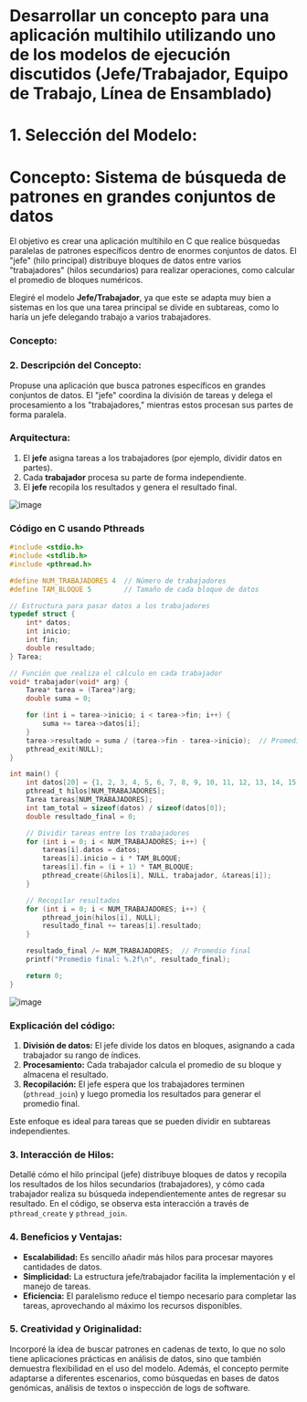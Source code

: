 # Desarrollar un concepto para una aplicación multihilo utilizando uno de los modelos de ejecución discutidos (Jefe/Trabajador, Equipo de Trabajo, Línea de Ensamblado)



# 1. **Selección del Modelo:**

# Concepto: Sistema de búsqueda de patrones en grandes conjuntos de datos
El objetivo es crear una aplicación multihilo en C que realice búsquedas paralelas de patrones específicos dentro de enormes conjuntos de datos. 
El "jefe" (hilo principal) distribuye bloques de datos entre varios "trabajadores" (hilos secundarios) para realizar operaciones, como calcular el promedio de bloques numéricos.

Elegiré el modelo **Jefe/Trabajador**, ya que este se adapta muy bien a sistemas en los que una tarea principal se divide en subtareas, como lo haría un jefe delegando trabajo a varios trabajadores.

### **Concepto:**

### 2. **Descripción del Concepto:**
   Propuse una aplicación que busca patrones específicos en grandes conjuntos de datos. El "jefe" coordina la división de tareas y delega el procesamiento a los "trabajadores," mientras estos procesan sus partes de forma paralela.

### **Arquitectura:**
1. El **jefe** asigna tareas a los trabajadores (por ejemplo, dividir datos en partes).
2. Cada **trabajador** procesa su parte de forma independiente.
3. El **jefe** recopila los resultados y genera el resultado final.

![image](https://github.com/user-attachments/assets/e8bed946-f742-48d9-beb3-7da2095c7b64)


### **Código en C usando Pthreads**

```c
#include <stdio.h>
#include <stdlib.h>
#include <pthread.h>

#define NUM_TRABAJADORES 4  // Número de trabajadores
#define TAM_BLOQUE 5        // Tamaño de cada bloque de datos

// Estructura para pasar datos a los trabajadores
typedef struct {
    int* datos;
    int inicio;
    int fin;
    double resultado;
} Tarea;

// Función que realiza el cálculo en cada trabajador
void* trabajador(void* arg) {
    Tarea* tarea = (Tarea*)arg;
    double suma = 0;

    for (int i = tarea->inicio; i < tarea->fin; i++) {
        suma += tarea->datos[i];
    }
    tarea->resultado = suma / (tarea->fin - tarea->inicio);  // Promedio
    pthread_exit(NULL);
}

int main() {
    int datos[20] = {1, 2, 3, 4, 5, 6, 7, 8, 9, 10, 11, 12, 13, 14, 15, 16, 17, 18, 19, 20};
    pthread_t hilos[NUM_TRABAJADORES];
    Tarea tareas[NUM_TRABAJADORES];
    int tam_total = sizeof(datos) / sizeof(datos[0]);
    double resultado_final = 0;

    // Dividir tareas entre los trabajadores
    for (int i = 0; i < NUM_TRABAJADORES; i++) {
        tareas[i].datos = datos;
        tareas[i].inicio = i * TAM_BLOQUE;
        tareas[i].fin = (i + 1) * TAM_BLOQUE;
        pthread_create(&hilos[i], NULL, trabajador, &tareas[i]);
    }

    // Recopilar resultados
    for (int i = 0; i < NUM_TRABAJADORES; i++) {
        pthread_join(hilos[i], NULL);
        resultado_final += tareas[i].resultado;
    }

    resultado_final /= NUM_TRABAJADORES;  // Promedio final
    printf("Promedio final: %.2f\n", resultado_final);

    return 0;
}
```


![image](https://github.com/user-attachments/assets/303d5e68-af5c-4d33-9d50-990ef5ef01c8)


### **Explicación del código:**
1. **División de datos:** El jefe divide los datos en bloques, asignando a cada trabajador su rango de índices.
2. **Procesamiento:** Cada trabajador calcula el promedio de su bloque y almacena el resultado.
3. **Recopilación:** El jefe espera que los trabajadores terminen (`pthread_join`) y luego promedia los resultados para generar el promedio final.

Este enfoque es ideal para tareas que se pueden dividir en subtareas independientes.


### 3. **Interacción de Hilos:**
   Detallé cómo el hilo principal (jefe) distribuye bloques de datos y recopila los resultados de los hilos secundarios (trabajadores), y cómo cada trabajador realiza su búsqueda independientemente antes de regresar su resultado. En el código, se observa esta interacción a través de `pthread_create` y `pthread_join`.

### 4. **Beneficios y Ventajas:**
   - **Escalabilidad:** Es sencillo añadir más hilos para procesar mayores cantidades de datos.
   - **Simplicidad:** La estructura jefe/trabajador facilita la implementación y el manejo de tareas.
   - **Eficiencia:** El paralelismo reduce el tiempo necesario para completar las tareas, aprovechando al máximo los recursos disponibles.

### 5. **Creatividad y Originalidad:**
   Incorporé la idea de buscar patrones en cadenas de texto, lo que no solo tiene aplicaciones prácticas en análisis de datos, sino que también demuestra flexibilidad en el uso del modelo. Además, el concepto permite adaptarse a diferentes escenarios, como búsquedas en bases de datos genómicas, análisis de textos o inspección de logs de software.


